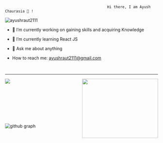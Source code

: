                                                    Hi there, I am Ayush Chaurasia 👋 !  
   <p align="left"><img src="https://komarev.com/ghpvc/?username=ayushraut2111" alt="ayushraut2111" /></p>

                                               

- 🔭 I’m currently working on gaining skills and acquiring Knowledge

- 🌱 I’m currently learning React JS

- 💬 Ask me about anything

- How to reach me: ayushraut2111@gmail.com

<br/>  
<hr>

<div>
<a href="https://newgithub-readme-stats.vercel.app/api?username=ayushraut2111&show_icons=true&count_private=true&theme=radical">
  <img  align="left" src="https://newgithub-readme-stats.vercel.app/api?username=ayushraut2111&show_icons=true&count_private=true&theme=radical"  />
</a>

<a href="https://github-readme-stats.vercel.app/api/top-langs/?username=ayushraut2111&hide=php&theme=radical">
  <img align="right" src="https://github-readme-stats.vercel.app/api/top-langs/?username=ayushraut2111&hide=jupyter Notebook,php&theme=radical" height="195" width="250" />
  

</a>
</div>


<br/><br/>
<br/><br/>

 <br/>

<br/>

<br/>

![github graph](https://activity-graph.herokuapp.com/graph?username=ayushraut2111&theme=react-dark)

<br/>
<!--
**ayushraut2111/ayushraut2111** is a ✨ _special_ ✨ repository because its `README.md` (this file) appears on your GitHub profile.

Here are some ideas to get you started:

- 🔭 I’m currently working on ...
- 🌱 I’m currently learning ...
- 👯 I’m looking to collaborate on ...
- 🤔 I’m looking for help with ...
- 💬 Ask me about ...
- 📫 How to reach me: ...
- 😄 Pronouns: ...
- ⚡ Fun fact: ...
-->
